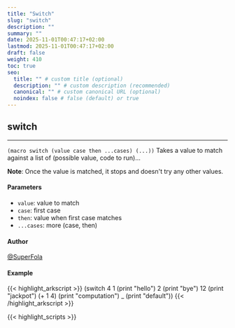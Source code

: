 ```yaml
---
title: "Switch"
slug: "switch"
description: ""
summary: ""
date: 2025-11-01T00:47:17+02:00
lastmod: 2025-11-01T00:47:17+02:00
draft: false
weight: 410
toc: true
seo:
  title: "" # custom title (optional)
  description: "" # custom description (recommended)
  canonical: "" # custom canonical URL (optional)
  noindex: false # false (default) or true
---
```


## switch

---
`(macro switch (value case then ...cases) (...))`
Takes a value to match against a list of (possible value, code to run)...

**Note**: Once the value is matched, it stops and doesn't try any other values.
#### Parameters
- `value`: value to match
- `case`: first case
- `then`: value when first case matches
- `...cases`: more (case, then)

#### Author
[@SuperFola](https://github.com/SuperFola)

#### Example
{{< highlight_arkscript >}}
(switch 4
    1 (print "hello")
    2 (print "bye")
    12 (print "jackpot")
    (+ 1 4) (print "computation")
    _ (print "default"))
{{< /highlight_arkscript >}}



{{< highlight_scripts >}}
